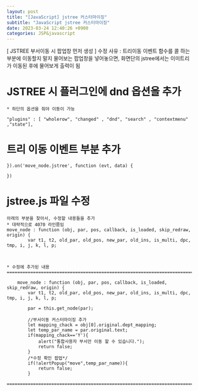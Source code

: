 ```yaml
---
layout: post
title: "[JavaScript] jstree 커스터마이징"
subtitle: "JavaScript jstree 커스터마이징"
date: 2023-03-24 12:40:26 +0900
categories: JSP&javascript
---
```

[ JSTREE 부서이동 시 팝업창 먼저 생성 ]
	수정 사유 : 
		트리이동 이벤트 함수를 콜 하는 부분에 이동할지 말지 물어보는 팝업창을 넣어놓으면,
		화면단의 jstree에서는 이미트리가 이동된 후에 물어보게 출력이 됨


# JSTREE 시 플러그인에 dnd 옵션을 추가
	* 하단의 옵션을 줘야 이동이 가능
	
	"plugins" : [ "wholerow", "changed" , "dnd", "search" , "contextmenu" ,"state"],



# 트리 이동 이벤트 부분 추가

	
	}).on('move_node.jstree', function (evt, data) {

	})



# jstree.js 파일 수정


	아래의 부분을 찾아서, 수정할 내용들을 추가
	* 대략적으로 4070 라인쯤임
	move_node : function (obj, par, pos, callback, is_loaded, skip_redraw, origin) {
			var t1, t2, old_par, old_pos, new_par, old_ins, is_multi, dpc, tmp, i, j, k, l, p;



	* 수정에 추가된 내용
	=====================================================================================================================================================

		move_node : function (obj, par, pos, callback, is_loaded, skip_redraw, origin) {
			var t1, t2, old_par, old_pos, new_par, old_ins, is_multi, dpc, tmp, i, j, k, l, p;

			par = this.get_node(par);

			//부서이동 커스터마이징 추가
			let mapping_chack = obj[0].original.dept_mapping;
			let temp_par_name = par.original.text;
			if(mapping_chack=='Y'){
				alert("통합사용자 부서만 이동 할 수 있습니다.");
				return false;
			}
			/*수정 확인 팝업*/
			if(!alertPopup("move",temp_par_name)){
				return false;
			}

	=====================================================================================================================================================                                                                                                                                                                                                                                                                                                                                                                                                                                                                                                                                                                                                                                                                                                                                                                                                                                                                                                                                                                                                                                                                                                                                                                                                                                                                                                                                                                                                        
